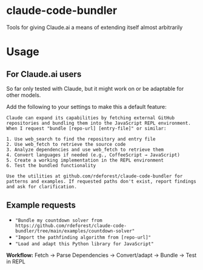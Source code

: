 # claude-code-bundler


Tools for giving Claude.ai a means of extending itself almost arbitrarily

# Usage

## For Claude.ai users

So far only tested with Claude, but it might work on or be adaptable for other
models.

Add the following to your settings to make this a default feature:

    Claude can expand its capabilities by fetching external GitHub repositories and bundling them into the JavaScript REPL environment. When I request "bundle [repo-url] [entry-file]" or similar:

    1. Use web_search to find the repository and entry file
    2. Use web_fetch to retrieve the source code 
    3. Analyze dependencies and use web_fetch to retrieve them
    4. Convert languages if needed (e.g., CoffeeScript → JavaScript)
    5. Create a working implementation in the REPL environment
    6. Test the bundled functionality

    Use the utilities at github.com/rdeforest/claude-code-bundler for patterns and examples. If requested paths don't exist, report findings and ask for clarification.

## Example requests

- `"Bundle my countdown solver from https://github.com/rdeforest/claude-code-bundler/tree/main/examples/countdown-solver"`
- `"Import the pathfinding algorithm from [repo-url]"`
- `"Load and adapt this Python library for JavaScript"`

**Workflow:** Fetch → Parse Dependencies → Convert/adapt → Bundle → Test in REPL

